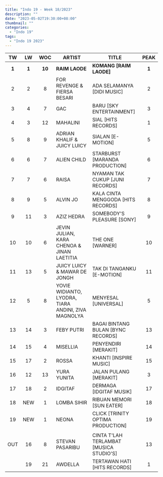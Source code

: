 ```yaml
---
title: "Indo 19 - Week 18/2023"
description: ""
date: "2023-05-02T19:30:00+08:00"
thumbnail: ""
categories:
  - "Indo 19"
tags:
  - "Indo 19 2023"
---
```

<!--more-->
|TW|LW|WOC|ARTIST|TITLE|PEAK|
|:----:|:----:|:----:|----|----|:----:|
|**1**|**1**|**10**|**RAIM LAODE**|**KOMANG [RAIM LAODE]**|**1**|
|2|2|8|FOR REVENGE & FIERSA BESARI|ADA SELAMANYA [DIDI MUSIC]|2|
|3|4|7|GAC|BARU [SKY ENTERTAINMENT]|3|
|4|3|12|MAHALINI|SIAL [HITS RECORDS]|1|
|5|8|9|ADRIAN KHALIF & JUICY LUICY|SIALAN [E-MOTION]|5|
|6|6|7|ALIEN CHILD|STARBURST [MARANDA PRODUCTION]|6|
|7|7|6|RAISA|NYAMAN TAK CUKUP [JUNI RECORDS]|7|
|8|9|5|ALVIN JO|KALA CINTA MENGGODA [HITS RECORDS]|8|
|9|11|3|AZIZ HEDRA|SOMEBODY'S PLEASURE [SONY]|9|
|10|10|6|JEVIN JULIAN, KARA CHENOA & JINAN LAETITIA|THE ONE [WARNER]|10|
|11|13|5|JUICY LUICY & MAWAR DE JONGH|TAK DI TANGANKU [E-MOTION]|11|
|12|5|8|YOVIE WIDIANTO, LYODRA, TIARA ANDINI, ZIVA MAGNOLYA|MENYESAL [UNIVERSAL]|5|
|13|14|3|FEBY PUTRI|BAGAI BINTANG BULAN [BYNC RECORDS]|13|
|14|15|4|MISELLIA|PENYENDIRI [MERAKIT]|14|
|15|17|2|ROSSA|KHANTI [INSPIRE MUSIC]|15|
|16|12|13|YURA YUNITA|JALAN PULANG [MERAKIT]|3|
|17|18|2|IDGITAF|DERMAGA [IDGITAF MUSIK]|17|
|18|NEW|1|LOMBA SIHIR|RIBUAN MEMORI [SUN EATER]|18|
|19|NEW|1|NEONA|CLICK [TRINITY OPTIMA PRODUCTION]|19|
| | | | | | |
|OUT|16|8|STEVAN PASARIBU|CINTA T'LAH TERLAMBAT [MUSICA STUDIO'S]|13|
| |19|21|AWDELLA|TERTAWAN HATI [HITS RECORDS]|1|